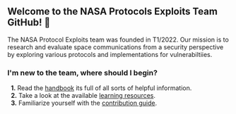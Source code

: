 ## Welcome to the NASA Protocols Exploits Team GitHub! 👋

The NASA Protocol Exploits team was founded in T1/2022. Our mission is to research and evaluate space communications from a security perspective by exploring various protocols and implementations for vulnerabiltiies. 


### I'm new to the team, where should I begin?
&nbsp;&nbsp;**1.**  Read the [handbook](https://github.com/NASA-Protocol-Exploits/handbook/blob/main/README.md) its full of all sorts of helpful information.  
&nbsp;&nbsp;**2.**  Take a look at the available [learning resources](https://github.com/NASA-Protocol-Exploits/handbook/blob/main/docs/learning/training/README.md).  
&nbsp;&nbsp;**3.**  Familiarize yourself with the [contribution guide](CONTRIBUTION.md).  

